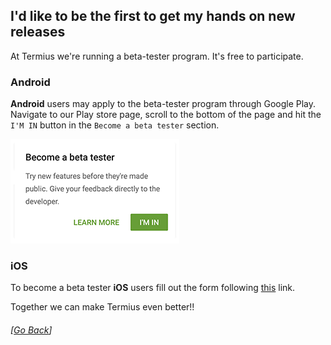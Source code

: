 ## I'd like to be the first to get my hands on new releases

At Termius we're running a beta-tester program. It's free to participate.

### Android
**Android** users may apply to the beta-tester program through Google Play. Navigate to our Play store page, scroll to the bottom of the page and hit the `I'M IN` button in the `Become a beta tester` section.

![Become a beta tester!](../../.images/beta_tester01.png)

### iOS
To become a beta tester **iOS** users fill out the form following [this](https://termius.com/beta/signup/) link.

Together we can make Termius even better!!

###### [[Go Back](README.md)]

